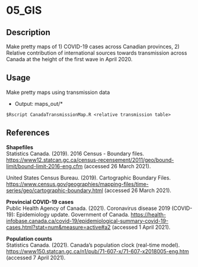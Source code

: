 # 05_GIS
## Description
Make pretty maps of 1) COVID-19 cases across Canadian provinces, 2) Relative contribution of international sources towards transmission across Canada at the height of the first wave in April 2020. 

## Usage
Make pretty maps using transmission data
   * Output: maps_out/\*
```console
$Rscript CanadaTransmissionMap.R <relative transmission table>
```

## References
**Shapefiles**  
Statistics Canada. (2019). 2016 Census - Boundary files. https://www12.statcan.gc.ca/census-recensement/2011/geo/bound-limit/bound-limit-2016-eng.cfm (accessed 26 March 2021).  

United States Census Bureau. (2019). Cartographic Boundary Files. https://www.census.gov/geographies/mapping-files/time-series/geo/cartographic-boundary.html (accessed 26 March 2021).  

**Provincial COVID-19 cases**  
Public Health Agency of Canada. (2021). Coronavirus disease 2019 (COVID-19): Epidemiology update. Government of Canada. https://health-infobase.canada.ca/covid-19/epidemiological-summary-covid-19-cases.html?stat=num&measure=active#a2 (accessed 1 April 2021).  

**Population counts**  
Statistics Canada. (2021). Canada’s population clock (real-time model). https://www150.statcan.gc.ca/n1/pub/71-607-x/71-607-x2018005-eng.htm (accessed 7 April 2021).  
 

